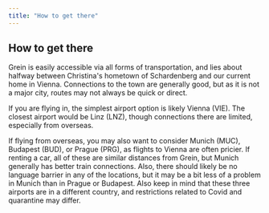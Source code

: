 ```yaml
---
title: "How to get there"
---
```


## How to get there

Grein is easily accessible via all forms of transportation, and lies about halfway between Christina's hometown of Schardenberg and our current home in Vienna. Connections to the town are generally good, but as it is not a major city, routes may not always be quick or direct.

If you are flying in, the simplest airport option is likely Vienna (VIE). The closest airport would be Linz (LNZ), though connections there are limited, especially from overseas.

If flying from overseas, you may also want to consider Munich (MUC), Budapest (BUD), or Prague (PRG), as flights to Vienna are often pricier. If renting a car, all of these are similar distances from Grein, but Munich generally has better train connections. Also, there should likely be no language barrier in any of the locations, but it may be a bit less of a problem in Munich than in Prague or Budapest. Also keep in mind that these three airports are in a different country, and restrictions related to Covid and quarantine may differ.